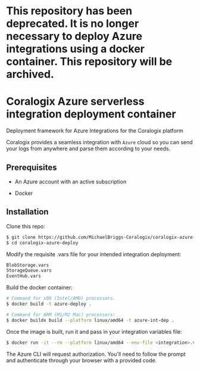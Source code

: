 # This repository has been deprecated. It is no longer necessary to deploy Azure integrations using a docker container. This repository will be archived.

# Coralogix Azure serverless integration deployment container
Deployment framework for Azure Integrations for the Coralogix platform

Coralogix provides a seamless integration with ``Azure`` cloud so you can send your logs from anywhere and parse them according to your needs.

## Prerequisites

* An Azure account with an active subscription

* Docker

## Installation

Clone this repo:

```bash
$ git clone https://github.com/MichaelBriggs-Coralogix/coralogix-azure-deploy.git
$ cd coralogix-azure-deploy
```

Modify the requisite .vars file for your intended integration deployment:

```bash
BlobStorage.vars
StorageQueue.vars
EventHub.vars
```

Build the docker container:

```bash
# Command for x86 (Intel/AMD) processors.
$ docker build -t azure-deploy .

# Command for ARM (M1/M2 Mac) processors:
$ docker buildx build --platform linux/amd64 -t azure-int-dep .
```

Once the image is built, run it and pass in your integration variables file:

```bash
$ docker run -it --rm --platform linux/amd64 --env-file <integration>.vars azure-int-dep
```

The Azure CLI will request authorization. You'll need to follow the prompt and authenticate through your browser with a provided code.